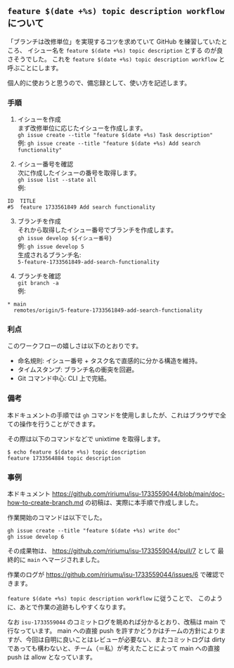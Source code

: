 ## `feature $(date +%s) topic description workflow` について

「ブランチは改修単位」を実現するコツを求めていて GitHub を練習していたところ、
イシュー名を `feature $(date +%s) topic description` とする
のが良さそうでした。
これを `feature $(date +%s) topic description workflow` と呼ぶことにします。

個人的に使おうと思うので、備忘録として、使い方を記述します。

### 手順

1. イシューを作成  
まず改修単位に応じたイシューを作成します。  
`gh issue create --title "feature $(date +%s) Task description"`  
例: `gh issue create --title "feature $(date +%s) Add search functionality"`

2. イシュー番号を確認  
次に作成したイシューの番号を取得します。  
`gh issue list --state all`  
例:  
```
ID  TITLE
#5  feature 1733561849 Add search functionality
```

3. ブランチを作成  
それから取得したイシュー番号でブランチを作成します。  
`gh issue develop ${イシュー番号}`  
例: `gh issue develop 5`  
生成されるブランチ名:  
`5-feature-1733561849-add-search-functionality`

4. ブランチを確認  
`git branch -a`  
例:  
```
* main
  remotes/origin/5-feature-1733561849-add-search-functionality
```

### 利点

このワークフローの嬉しさは以下のとおりです。

- 命名規則: イシュー番号 + タスク名で直感的に分かる構造を維持。
- タイムスタンプ: ブランチ名の衝突を回避。
- Git コマンド中心: CLI 上で完結。

### 備考

本ドキュメントの手順では  `gh` コマンドを使用しましたが、これはブラウザで全ての操作を行うことができます。

その際は以下のコマンドなどで unixtime を取得します。

```
$ echo feature $(date +%s) topic description
feature 1733564884 topic description
```

### 事例

本ドキュメント https://github.com/ririumu/isu-1733559044/blob/main/doc-how-to-create-branch.md の初稿は、実際に本手順で作成しました。

作業開始のコマンドは以下でした。

```
gh issue create --title "feature $(date +%s) write doc"
gh issue develop 6
```

その成果物は、
https://github.com/ririumu/isu-1733559044/pull/7 として
最終的に `main` へマージされました。

作業のログが https://github.com/ririumu/isu-1733559044/issues/6 で確認できます。

`feature $(date +%s) topic description workflow` に従うことで、
このように、あとで作業の追跡もしやすくなります。

なお `isu-1733559044` のコミットログを眺めれば分かるとおり、改稿は main で行なっています。 main への直接 push を許すかどうかはチームの方針によりますが、今回は自明に良いことはレビューが必要ない、またコミットログは dirty であっても構わないと、チーム（＝私）が考えたことによって main への直接 push は allow となっています。
